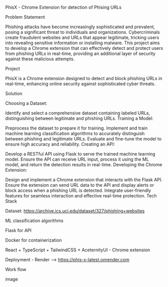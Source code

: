PhisX - Chrome Extension for detection of Phising URLs

Problem Statement

Phishing attacks have become increasingly sophisticated and prevalent, posing a significant threat to individuals and organizations. Cybercriminals create fraudulent websites and URLs that appear legitimate, tricking users into revealing sensitive information or installing malware. This project aims to develop a Chrome extension that can effectively detect and protect users from phishing URLs in real-time, providing an additional layer of security against these malicious attempts.

Project

PhisX is a Chrome extension designed to detect and block phishing URLs in real-time, enhancing online security against sophisticated cyber threats.

Solution

Choosing a Dataset:

Identify and select a comprehensive dataset containing labeled URLs, distinguishing between legitimate and phishing URLs.
Training a Model:

Preprocess the dataset to prepare it for training.
Implement and train machine learning classification algorithms to accurately distinguish between phishing and legitimate URLs.
Evaluate and fine-tune the model to ensure high accuracy and reliability.
Creating an API:

Develop a RESTful API using Flask to serve the trained machine learning model.
Ensure the API can receive URL input, process it using the ML model, and return the detection results in real-time.
Developing the Chrome Extension:

Design and implement a Chrome extension that interacts with the Flask API.
Ensure the extension can send URL data to the API and display alerts or block access when a phishing URL is detected.
Integrate user-friendly features for seamless interaction and effective real-time protection.
Tech Stack

Dataset: https://archive.ics.uci.edu/dataset/327/phishing+websites

ML classification algorithms

Flask for API

Docker for containerization

React + TypeScript + TailwindCSS + AceternityUI - Chrome extension

Deployment - Render --> https://phis-x-latest.onrender.com

Work flow

image

